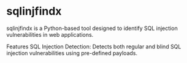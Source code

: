 # sqlinjfindx
sqlinjfindx is a Python-based tool designed to identify SQL injection vulnerabilities in web applications.


Features
SQL Injection Detection: Detects both regular and blind SQL injection vulnerabilities using pre-defined payloads.

